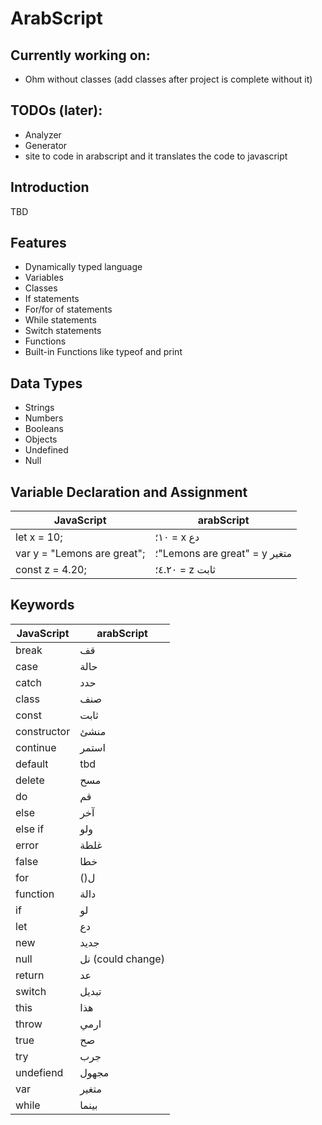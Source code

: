 # ArabScript

## Currently working on:
- Ohm without classes (add classes after project is complete without it)

## TODOs (later):
- Analyzer
- Generator
- site to code in arabscript and it translates the code to javascript

## Introduction

TBD

## Features

- Dynamically typed language
- Variables
- Classes 
- If statements
- For/for of statements
- While statements
- Switch statements 
- Functions 
- Built-in Functions like typeof and print

## Data Types

- Strings
- Numbers 
- Booleans
- Objects
- Undefined
- Null

## Variable Declaration and Assignment
| JavaScript                  | arabScript                    |
| --------------------------- | ----------------------------- |
| let x = 10;                 | ١٠؛ = x دع                    |
| var y = "Lemons are great"; | ؛"Lemons are great" = y متغير |
| const z = 4.20;             | ٤.٢٠؛ = z ثابت                |


## Keywords

| JavaScript | arabScript                   |
| ---------- | -----------------------------|
| break      | قف                           |
| case       | حالة                         |
| catch      | حدد                          |
| class      | صنف                          |
| const      | ثابت                         |
| constructor| منشئ                         |
| continue   | استمر                        |
| default    | tbd                          |
| delete     | مسح                          |
| do         | قم                           |
| else       | آخر                          |
| else if    | ولو                          |
| error      | غلطة                         |
| false      | خطا                          |
| for        | ()ل                          |
| function   | دالة                         |
| if         | لو                           |
| let        | دع                           |
| new        | جديد                         |
| null       | نل (could change)            |
| return     | عد                           |
| switch     | تبديل                        |
| this       | هذا                          |
| throw      | ارمي                         |
| true       | صح                           |
| try        | جرب                          |
| undefiend  | مجهول                        |
| var        | متغير                        |
| while      | بينما                        |
